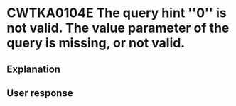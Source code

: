 # CWTKA0104E The query hint ''0'' is not valid. The value parameter of the query is missing, or not valid.

## Explanation

## User response